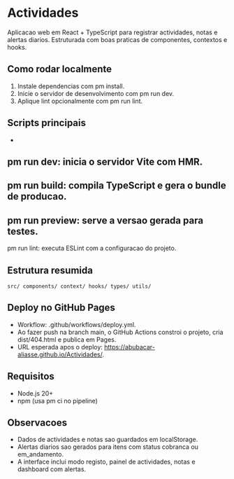 # Actividades

Aplicacao web em React + TypeScript para registrar actividades, notas e alertas diarios. Estruturada com boas praticas de componentes, contextos e hooks.

## Como rodar localmente
1. Instale dependencias com 
pm install.
2. Inicie o servidor de desenvolvimento com 
pm run dev.
3. Aplique lint opcionalmente com 
pm run lint.

## Scripts principais
- 
pm run dev: inicia o servidor Vite com HMR.
- 
pm run build: compila TypeScript e gera o bundle de producao.
- 
pm run preview: serve a versao gerada para testes.
- 
pm run lint: executa ESLint com a configuracao do projeto.

## Estrutura resumida
`
src/
  components/
  context/
  hooks/
  types/
  utils/
`

## Deploy no GitHub Pages
- Workflow: .github/workflows/deploy.yml.
- Ao fazer push na branch main, o GitHub Actions constroi o projeto, cria dist/404.html e publica em Pages.
- URL esperada apos o deploy: https://abubacar-aliasse.github.io/Actividades/.

## Requisitos
- Node.js 20+
- npm (usa 
pm ci no pipeline)

## Observacoes
- Dados de actividades e notas sao guardados em localStorage.
- Alertas diarios sao gerados para itens com status cobranca ou em_andamento.
- A interface inclui modo registo, painel de actividades, notas e dashboard com alertas.
